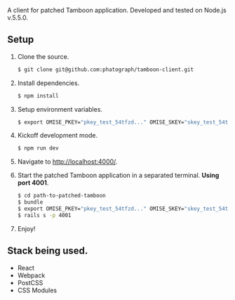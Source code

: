 A client for patched Tamboon application. Developed and tested 
on Node.js v.5.5.0.

## Setup

1. Clone the source.

    ```bash
    $ git clone git@github.com:phatograph/tamboon-client.git
    ```

2. Install dependencies.

    ```bash
    $ npm install
    ```

3. Setup environment variables.

    ```bash
    $ export OMISE_PKEY="pkey_test_54tfzd..." OMISE_SKEY="skey_test_54tfzdzsu8..."
    ```

4. Kickoff development mode.

    ```bash
    $ npm run dev
    ```

5. Navigate to [http://localhost:4000/](http://localhost:4000/).

6. Start the patched Tamboon application in a separated terminal.
  **Using port 4001**.

    ```bash
    $ cd path-to-patched-tamboon
    $ bundle
    $ export OMISE_PKEY="pkey_test_54tfzd..." OMISE_SKEY="skey_test_54tfzdzsu8..."  # remember to set the Omise credentials
    $ rails s -p 4001
    ```

7. Enjoy!

## Stack being used.

- React
- Webpack
- PostCSS
- CSS Modules
